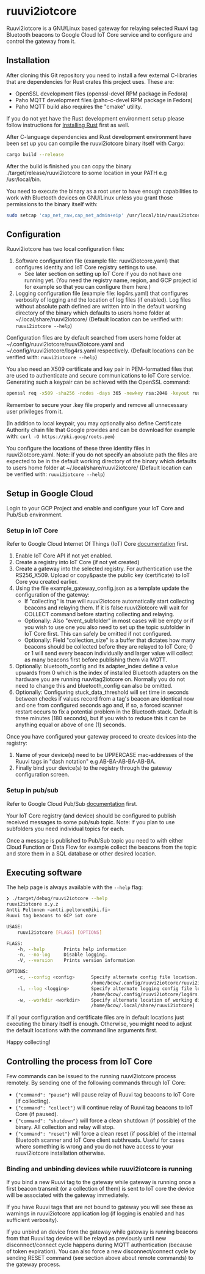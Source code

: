 # ruuvi2iotcore

Ruuvi2iotcore is a GNU/Linux based gateway for relaying selected Ruuvi tag Bluetooth beacons to Google Cloud IoT Core service and to configure and control the gateway from it.

## Installation

After cloning this Git repository you need to install a few external C-libraries that are dependencies for Rust crates this project uses. These are:

* OpenSSL development files (openssl-devel RPM package in Fedora)
* Paho MQTT development files (paho-c-devel RPM package in Fedora)
* Paho MQTT build also requires the "cmake" utility.

If you do not yet have the Rust development environment setup please follow instructions for [Installing Rust](https://rustup.rs/) first as well.

After C-language dependencies and Rust development environment have been set up you can compile the ruuvi2iotcore binary itself with Cargo:

```sh
cargo build --release
```

After the build is finished you can copy the binary ./target/release/ruuvi2iotcore to some location in your PATH e.g /usr/local/bin.

You need to execute the binary as a root user to have enough capabilities to work with Bluetooth devices on GNU/Linux unless you grant those permissions to the binary itself with:

```sh
sudo setcap 'cap_net_raw,cap_net_admin+eip' /usr/local/bin/ruuvi2iotcore
```

## Configuration

Ruuvi2iotcore has two local configuration files:

1. Software configuration file (example file: ruuvi2iotcore.yaml) that configures identity and IoT Core registry settings to use.
    * See later section on setting up IoT Core if you do not have one running yet. (You need the registry name, region, and GCP project id for example so that you can configure them here.)
2. Logging configuration file (example file: log4rs.yaml) that configures verbosity of logging and the location of log files (if enabled). Log files without absolute path defined are written into in the default working directory of the binary which defaults to users home folder at ~/.local/share/ruuvi2iotcore/ (Default location can be verified with: ```ruuvi2iotcore --help```)

Configuration files are by default searched from users home folder at ~/.config/ruuvi2iotcore/ruuvi2iotcore.yaml and ~/.config/ruuvi2iotcore/log4rs.yaml respectively. (Default locations can be verified with: ```ruuvi2iotcore --help```)

You also need an X509 certificate and key pair in PEM-formatted files that are used to authenticate and secure communications to IoT Core service. Generating such a keypair can be achieved with the OpenSSL command:

```sh
openssl req -x509 -sha256 -nodes -days 365 -newkey rsa:2048 -keyout ruuvi2iotcore.key -out ruuvi2iotcore.crt
```

Remember to secure your .key file properly and remove all unnecessary user privileges from it.

(In addition to local keypair, you may optionally also define Certificate Authority chain file that Google provides and can be download for example with: ```curl -O https://pki.goog/roots.pem```)

You configure the locations of these three identity files in ruuvi2iotcore.yaml. Note: if you do not specify an absolute path the files are expected to be in the default working directory of the binary which defaults to users home folder at ~/.local/share/ruuvi2iotcore/ (Default location can be verified with: ```ruuvi2iotcore --help```)

## Setup in Google Cloud

Login to your GCP Project and enable and configure your IoT Core and Pub/Sub environment.

### Setup in IoT Core

Refer to Google Cloud Internet Of Things (IoT) Core [documentation](https://cloud.google.com/iot/docs) first.

1. Enable IoT Core API if not yet enabled.
2. Create a registry into IoT Core (if not yet created)
3. Create a gateway into the selected registry. For authentication use the RS256_X509. Upload or copy&paste the public key (certificate) to IoT Core you created earlier.
4. Using the file example_gateway_config.json as a template update the configuration of the gateway:
    * If "collecting" is true will ruuvi2iotcore automatically start collecting beacons and relaying them. If it is false ruuvi2iotcore will wait for COLLECT command before starting collecting and relaying.
    * Optionally: Also "event_subfolder" in most cases will be empty or if you wish to use one you also need to set up the topic subfolder in IoT Core first. This can safely be omitted if not configured.
    * Optionally: Field "collection_size" is a buffer that dictates how many beacons should be collected before they are relayed to IoT Core; 0 or 1 will send every beacon individually and larger value will collect as many beacons first before publishing them via MQTT.
5. Optionally: bluetooth_config and its adapter_index define a value upwards from 0 which is the index of installed Bluetooth adapters on the hardware you are running ruuvitag2iotcore on. Normally you do not need to change this and bluetooth_config can also be omitted.
6. Optionally: Configuring stuck_data_threshold will set time in seconds between checks if values record from a tag's beacon are identical now and one from configured seconds ago and, if so, a forced scanner restart occurs to fix a potential problem in the Bluetooth stack. Default is three minutes (180 seconds), but if you wish to reduce this it can be anything equal or above of one (1) seconds.

Once you have configured your gateway proceed to create devices into the registry:

1. Name of your device(s) need to be UPPERCASE mac-addresses of the Ruuvi tags in "dash notation" e.g AB-BA-AB-BA-AB-BA.
2. Finally bind your device(s) to the registry through the gateway configuration screen.

### Setup in pub/sub

Refer to Google Cloud Pub/Sub [documentation](https://cloud.google.com/pubsub/docs) first.

Your IoT Core registry (and device) should be configured to publish received messages to some pub/sub topic. Note: if you plan to use subfolders you need individual topics for each.

Once a message is published to Pub/Sub topic you need to with either Cloud Function or Data Flow for example collect the beacons from the topic and store them in a SQL database or other desired location.

## Executing software

The help page is always available with the ```--help``` flag:

```sh
❯ ./target/debug/ruuvi2iotcore --help
ruuvi2iotcore x.y.z
Antti Peltonen <antti.peltonen@iki.fi>
Ruuvi tag beacons to GCP iot core

USAGE:
    ruuvi2iotcore [FLAGS] [OPTIONS]

FLAGS:
    -h, --help       Prints help information
    -n, --no-log     Disable logging.
    -V, --version    Prints version information

OPTIONS:
    -c, --config <config>      Specify alternate config file location. [default:
                               /home/bcow/.config/ruuvi2iotcore/ruuvi2iotcore.yaml]
    -l, --log <logging>        Specify alternate logging config file location. [default:
                               /home/bcow/.config/ruuvi2iotcore/log4rs.yaml]
    -w, --workdir <workdir>    Specify alternate location of working directory. [default:
                               /home/bcow/.local/share/ruuvi2iotcore]
```

If all your configuration and certificate files are in default locations just executing the binary itself is enough. Otherwise, you might need to adjust the default locations with the command line arguments first.

Happy collecting!

## Controlling the process from IoT Core

Few commands can be issued to the running ruuvi2iotcore process remotely. By sending one of the following commands through IoT Core:

* ```{"command": "pause"}``` will pause relay of Ruuvi tag beacons to IoT Core (if collecting).
* ```{"command": "collect"}``` will continue relay of Ruuvi tag beacons to IoT Core (if paused).
* ```{"command": "shutdown"}``` will force a clean shutdown (if possible) of the binary. All collection and relay will stop.
* ```{"command": "reset"}``` will force a clean reset (if possible) of the internal Bluetooth scanner and IoT Core client subthreads. Useful for cases where something is wrong and you do not have access to your ruuvi2iotcore installation otherwise.

### Binding and unbinding devices while ruuvi2iotcore is running

If you bind a new Ruuvi tag to the gateway while gateway is running once a first beacon transmit (or a collection of them) is sent to IoT core the device will be associated with the gateway immediately.

If you have Ruuvi tags that are not bound to gateway you will see these as warnings in ruuvi2iotcore application log (if logging is enabled and has sufficient verbosity).

If you unbind an device from the gateway while gateway is running beacons from that Ruuvi tag device will be relayd as previously until new disconnect/connect cycle happens during MQTT authentication (because of token expiration). You can also force a new disconnect/connect cycle by sending RESET command (see section above about remote commands) to the gateway process.
